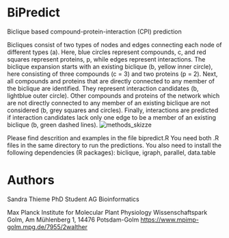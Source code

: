 # BiPredict
Biclique based compound-protein-interaction (CPI) prediction


Bicliques consist of two types of nodes and edges connecting each node of different types (a). Here, blue circles represent compounds, c, and red squares represent proteins, p, while edges represent interactions. The biclique expansion starts with an existing biclique (b, yellow inner circle), here consisting of three compounds (c = 3) and two proteins (p = 2). Next, all compounds and proteins that are directly connected to any member of the biclique are identified. They represent interaction candidates (b, lightblue outer circle). Other compounds and proteins of the network which are not directly connected to any member of an existing biclique are not considered (b, grey squares and circles). Finally, interactions are predicted if interaction candidates lack only one edge to be a member of an existing biclique (b, green dashed lines). 
![methods_skizze](https://user-images.githubusercontent.com/82212543/126770821-6b673a8d-7bdc-4036-b748-0adf11509ded.png)

Please find descrition and examples in the file bipredict.R You need both .R files in the same directory to run the predictions. 
You also need to install the following dependencies (R packages):
biclique,
igraph,
parallel,
data.table

# Authors
Sandra Thieme
PhD Student
AG Bioinformatics

Max Planck Institute for Molecular Plant Physiology
Wissenschaftspark Golm, Am Mühlenberg 1, 14476 Potsdam-Golm 
https://www.mpimp-golm.mpg.de/7955/2walther

